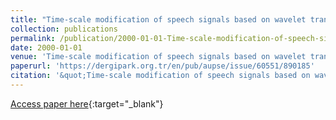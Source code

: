 ```yaml
---
title: "Time-scale modification of speech signals based on wavelet transform"
collection: publications
permalink: /publication/2000-01-01-Time-scale-modification-of-speech-signals-based-on-wavelet-transform
date: 2000-01-01
venue: 'Time-scale modification of speech signals based on wavelet transform'
paperurl: 'https://dergipark.org.tr/en/pub/aupse/issue/60551/890185'
citation: '&quot;Time-scale modification of speech signals based on wavelet transform.&quot; Time-scale modification of speech signals based on wavelet transform, 2000.'
---
```

[Access paper here](https://dergipark.org.tr/en/pub/aupse/issue/60551/890185){:target="_blank"}
